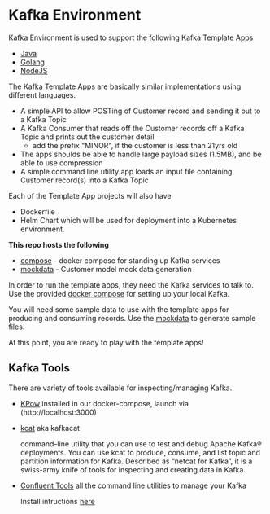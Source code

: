 # Kafka Environment

Kafka Environment is used to support the following Kafka Template Apps
- [Java](../kafka-java-template)
- [Golang](../kafka-go-template)
- [NodeJS](../kafka-node-template)

The Kafka Template Apps are basically similar implementations using different languages.  
- A simple API to allow POSTing of Customer record and sending it out to a Kafka Topic
- A Kafka Consumer that reads off the Customer records off a Kafka Topic and prints out the customer detail
  - add the prefix "MINOR", if the customer is less than 21yrs old
- The apps shoulds be able to handle large payload sizes (1.5MB), and be able to use compression
- A simple command line utility app loads an input file containing Customer record(s) into a Kafka Topic

Each of the Template App projects will also have
- Dockerfile
- Helm Chart
which will be used for deployment into a Kubernetes environment.


**This repo hosts the following**
- [compose](./compose/) - docker compose for standing up Kafka services
- [mockdata](./mockdata/) - Customer model mock data generation

In order to run the template apps, they need the Kafka services to talk to. Use the provided [docker compose](./compose/) for setting up your local Kafka.

You will need some sample data to use with the template apps for producing and consuming records.  Use the [mockdata](./mockdata/) to generate sample files.

At this point, you are ready to play with the template apps!

## Kafka Tools

There are variety of tools available for inspecting/managing Kafka.  
- [KPow](https://kpow.io/) installed in our docker-compose, launch via (http://localhost:3000)
- [kcat](https://docs.confluent.io/platform/current/app-development/kafkacat-usage.html) aka kafkacat
  
  command-line utility that you can use to test and debug Apache Kafka® deployments. You can use kcat to produce, consume, and list topic and partition information for Kafka. Described as “netcat for Kafka”, it is a swiss-army knife of tools for inspecting and creating data in Kafka.

- [Confluent Tools](https://docs.confluent.io/platform/current/installation/cli-reference.html) all the command line utilities to manage your Kafka

  Install intructions [here](https://docs.confluent.io/platform/current/installation/installing_cp/zip-tar.html#install-cp-using-zip-and-tar-archives)